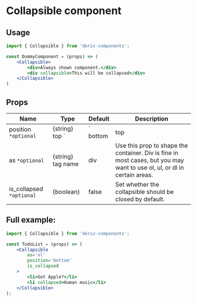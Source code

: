 # Collapsible component

## Usage
 
```jsx
import { Collapsible } from 'deriv-components';

const DummyComponent = (props) => (
    <Collapsible>
        <div>Always shown component.</div>
        <div collapsible>This will be collapsed</div>
    </Collapsible>
)
```

## Props

| Name                     | Type                   | Default | Description                                                                                                              |
|--------------------------|------------------------|---------|--------------------------------------------------------------------------------------------------------------------------|
| position `*optional`     | {string} top `|` bottom  | top     | Set where to put the arrow button.                                                                                       |
| as `*optional`           | {string} tag name      | div     | Use this prop to shape the container. Div is fine in most cases, but you may want to use ol, ul, or dl in certain areas. |
| is_collapsed `*optional` | {boolean}              | false   | Set whether the collapsible should be closed by default.                                                                 |



## Full example:

```jsx
import { Collapsible } from 'deriv-components';

const TodoList = (props) => (
    <Collapsible
        as='ol'
        position='bottom'
        is_collapsed
    >
        <li>Got Apple?</li>
        <li collapsed>Human music</li>
    </Collapsible>
);
```
